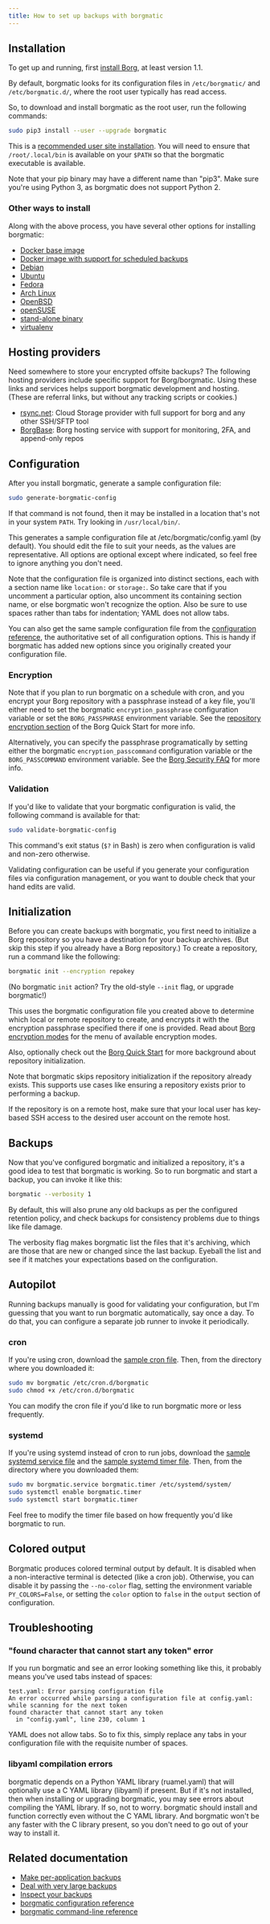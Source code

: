 ```yaml
---
title: How to set up backups with borgmatic
---
```

## Installation

To get up and running, first [install
Borg](https://borgbackup.readthedocs.io/en/stable/installation.html), at
least version 1.1.

By default, borgmatic looks for its configuration files in `/etc/borgmatic/`
and `/etc/borgmatic.d/`, where the root user typically has read access.

So, to download and install borgmatic as the root user, run the following
commands:

```bash
sudo pip3 install --user --upgrade borgmatic
```

This is a [recommended user site
installation](https://packaging.python.org/tutorials/installing-packages/#installing-to-the-user-site).
You will need to ensure that `/root/.local/bin` is available on your `$PATH` so
that the borgmatic executable is available.

Note that your pip binary may have a different name than "pip3". Make sure
you're using Python 3, as borgmatic does not support Python 2.

### Other ways to install

Along with the above process, you have several other options for installing
borgmatic:

 * [Docker base image](https://hub.docker.com/r/monachus/borgmatic/)
 * [Docker image with support for scheduled backups](https://hub.docker.com/r/b3vis/borgmatic/)
 * [Debian](https://tracker.debian.org/pkg/borgmatic)
 * [Ubuntu](https://launchpad.net/ubuntu/+source/borgmatic)
 * [Fedora](https://bodhi.fedoraproject.org/updates/?search=borgmatic)
 * [Arch Linux](https://aur.archlinux.org/packages/borgmatic/)
 * [OpenBSD](http://ports.su/sysutils/borgmatic)
 * [openSUSE](https://software.opensuse.org/package/borgmatic)
 * [stand-alone binary](https://github.com/cmarquardt/borgmatic-binary)
 * [virtualenv](https://virtualenv.pypa.io/en/stable/)


## Hosting providers

Need somewhere to store your encrypted offsite backups? The following hosting
providers include specific support for Borg/borgmatic. Using these links and
services helps support borgmatic development and hosting. (These are referral
links, but without any tracking scripts or cookies.)

<ul>
 <li class="referral"><a href="https://www.rsync.net/cgi-bin/borg.cgi?campaign=borg&adgroup=borgmatic">rsync.net</a>: Cloud Storage provider with full support for borg and any other SSH/SFTP tool</li>
 <li class="referral"><a href="https://www.borgbase.com/?utm_source=borgmatic">BorgBase</a>: Borg hosting service with support for monitoring, 2FA, and append-only repos</li>
</ul>

## Configuration

After you install borgmatic, generate a sample configuration file:

```bash
sudo generate-borgmatic-config
```

If that command is not found, then it may be installed in a location that's
not in your system `PATH`. Try looking in `/usr/local/bin/`.

This generates a sample configuration file at /etc/borgmatic/config.yaml (by
default). You should edit the file to suit your needs, as the values are
representative. All options are optional except where indicated, so feel free
to ignore anything you don't need.

Note that the configuration file is organized into distinct sections, each
with a section name like `location:` or `storage:`. So take care that if you
uncomment a particular option, also uncomment its containing section name, or
else borgmatic won't recognize the option. Also be sure to use spaces rather
than tabs for indentation; YAML does not allow tabs.

You can also get the same sample configuration file from the [configuration
reference](https://torsion.org/borgmatic/docs/reference/configuration.md), the authoritative set of
all configuration options. This is handy if borgmatic has added new options
since you originally created your configuration file.


### Encryption

Note that if you plan to run borgmatic on a schedule with cron, and you
encrypt your Borg repository with a passphrase instead of a key file, you'll
either need to set the borgmatic `encryption_passphrase` configuration
variable or set the `BORG_PASSPHRASE` environment variable. See the
[repository encryption
section](https://borgbackup.readthedocs.io/en/stable/quickstart.html#repository-encryption)
of the Borg Quick Start for more info.

Alternatively, you can specify the passphrase programatically by setting
either the borgmatic `encryption_passcommand` configuration variable or the
`BORG_PASSCOMMAND` environment variable. See the [Borg Security
FAQ](http://borgbackup.readthedocs.io/en/stable/faq.html#how-can-i-specify-the-encryption-passphrase-programmatically)
for more info.


### Validation

If you'd like to validate that your borgmatic configuration is valid, the
following command is available for that:

```bash
sudo validate-borgmatic-config
```

This command's exit status (`$?` in Bash) is zero when configuration is valid
and non-zero otherwise.

Validating configuration can be useful if you generate your configuration
files via configuration management, or you want to double check that your hand
edits are valid.


## Initialization

Before you can create backups with borgmatic, you first need to initialize a
Borg repository so you have a destination for your backup archives. (But skip
this step if you already have a Borg repository.) To create a repository, run
a command like the following:

```bash
borgmatic init --encryption repokey
```

(No borgmatic `init` action? Try the old-style `--init` flag, or upgrade
borgmatic!)

This uses the borgmatic configuration file you created above to determine
which local or remote repository to create, and encrypts it with the
encryption passphrase specified there if one is provided. Read about [Borg
encryption
modes](https://borgbackup.readthedocs.io/en/stable/usage/init.html#encryption-modes)
for the menu of available encryption modes.

Also, optionally check out the [Borg Quick
Start](https://borgbackup.readthedocs.org/en/stable/quickstart.html) for more
background about repository initialization.

Note that borgmatic skips repository initialization if the repository already
exists. This supports use cases like ensuring a repository exists prior to
performing a backup.

If the repository is on a remote host, make sure that your local user has
key-based SSH access to the desired user account on the remote host.


## Backups

Now that you've configured borgmatic and initialized a repository, it's a
good idea to test that borgmatic is working. So to run borgmatic and start a
backup, you can invoke it like this:

```bash
borgmatic --verbosity 1
```

By default, this will also prune any old backups as per the configured
retention policy, and check backups for consistency problems due to things
like file damage.

The verbosity flag makes borgmatic list the files that it's archiving, which
are those that are new or changed since the last backup. Eyeball the list and
see if it matches your expectations based on the configuration.


## Autopilot

Running backups manually is good for validating your configuration, but I'm
guessing that you want to run borgmatic automatically, say once a day. To do
that, you can configure a separate job runner to invoke it periodically.

### cron

If you're using cron, download the [sample cron
file](https://projects.torsion.org/witten/borgmatic/src/master/sample/cron/borgmatic).
Then, from the directory where you downloaded it:

```bash
sudo mv borgmatic /etc/cron.d/borgmatic
sudo chmod +x /etc/cron.d/borgmatic
```

You can modify the cron file if you'd like to run borgmatic more or less frequently.

### systemd

If you're using systemd instead of cron to run jobs, download the [sample
systemd service
file](https://projects.torsion.org/witten/borgmatic/raw/branch/master/sample/systemd/borgmatic.service)
and the [sample systemd timer
file](https://projects.torsion.org/witten/borgmatic/raw/branch/master/sample/systemd/borgmatic.timer).
Then, from the directory where you downloaded them:

```bash
sudo mv borgmatic.service borgmatic.timer /etc/systemd/system/
sudo systemctl enable borgmatic.timer
sudo systemctl start borgmatic.timer
```

Feel free to modify the timer file based on how frequently you'd like
borgmatic to run.

## Colored output

Borgmatic produces colored terminal output by default. It is disabled when a
non-interactive terminal is detected (like a cron job). Otherwise, you can
disable it by passing the `--no-color` flag, setting the environment variable
`PY_COLORS=False`, or setting the `color` option to `false` in the `output`
section of configuration.

## Troubleshooting

### "found character that cannot start any token" error

If you run borgmatic and see an error looking something like this, it probably
means you've used tabs instead of spaces:

```
test.yaml: Error parsing configuration file
An error occurred while parsing a configuration file at config.yaml:
while scanning for the next token
found character that cannot start any token
  in "config.yaml", line 230, column 1
```

YAML does not allow tabs. So to fix this, simply replace any tabs in your
configuration file with the requisite number of spaces.

### libyaml compilation errors

borgmatic depends on a Python YAML library (ruamel.yaml) that will optionally
use a C YAML library (libyaml) if present. But if it's not installed, then
when installing or upgrading borgmatic, you may see errors about compiling the
YAML library. If so, not to worry. borgmatic should install and function
correctly even without the C YAML library. And borgmatic won't be any faster
with the C library present, so you don't need to go out of your way to install
it.


## Related documentation

 * [Make per-application backups](https://torsion.org/borgmatic/docs/how-to/make-per-application-backups.md)
 * [Deal with very large backups](https://torsion.org/borgmatic/docs/how-to/deal-with-very-large-backups.md)
 * [Inspect your backups](https://torsion.org/borgmatic/docs/how-to/inspect-your-backups.md)
 * [borgmatic configuration reference](https://torsion.org/borgmatic/docs/reference/configuration.md)
 * [borgmatic command-line reference](https://torsion.org/borgmatic/docs/reference/command-line.md)

<script>
  var links = document.getElementsByClassName("referral");
  links[Math.floor(Math.random() * links.length)].style.display = "none";
</script>
